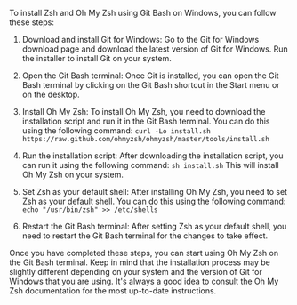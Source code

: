 To install Zsh and Oh My Zsh using Git Bash on Windows, you can follow these steps:

1.  Download and install Git for Windows: Go to the Git for Windows download page and download the latest version of Git for Windows. Run the installer to install Git on your system.

2.  Open the Git Bash terminal: Once Git is installed, you can open the Git Bash terminal by clicking on the Git Bash shortcut in the Start menu or on the desktop.

3.  Install Oh My Zsh: To install Oh My Zsh, you need to download the installation script and run it in the Git Bash terminal. You can do this using the following command: `curl -Lo install.sh https://raw.github.com/ohmyzsh/ohmyzsh/master/tools/install.sh`

4.  Run the installation script: After downloading the installation script, you can run it using the following command: `sh install.sh` This will install Oh My Zsh on your system.

5.  Set Zsh as your default shell: After installing Oh My Zsh, you need to set Zsh as your default shell. You can do this using the following command: `echo "/usr/bin/zsh" >> /etc/shells`

6.  Restart the Git Bash terminal: After setting Zsh as your default shell, you need to restart the Git Bash terminal for the changes to take effect.


Once you have completed these steps, you can start using Oh My Zsh on the Git Bash terminal. Keep in mind that the installation process may be slightly different depending on your system and the version of Git for Windows that you are using. It's always a good idea to consult the Oh My Zsh documentation for the most up-to-date instructions.